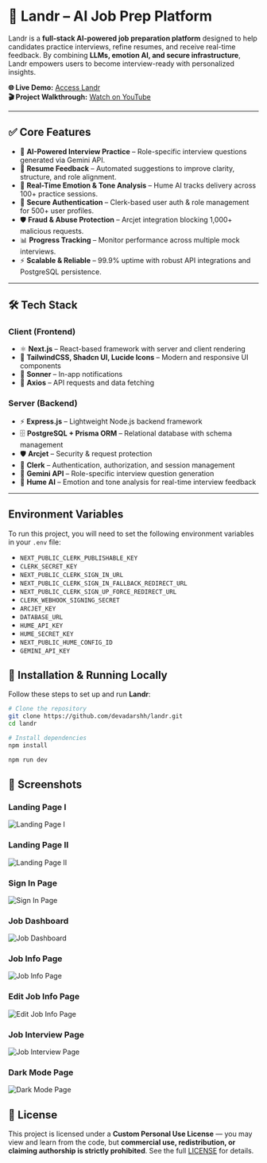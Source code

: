 # 🚀 Landr – AI Job Prep Platform

Landr is a **full-stack AI-powered job preparation platform** designed to help candidates practice interviews, refine resumes, and receive real-time feedback. By combining **LLMs, emotion AI, and secure infrastructure**, Landr empowers users to become interview-ready with personalized insights.

**🌐 Live Demo:** [Access Landr](https://landr-web.vercel.app/)  
**🎬 Project Walkthrough:** [Watch on YouTube](https://youtube.com/your-video-link)

---

## ✅ Core Features

- 🤖 **AI-Powered Interview Practice** – Role-specific interview questions generated via Gemini API.
- 📝 **Resume Feedback** – Automated suggestions to improve clarity, structure, and role alignment.
- 🎤 **Real-Time Emotion & Tone Analysis** – Hume AI tracks delivery across 100+ practice sessions.
- 🔐 **Secure Authentication** – Clerk-based user auth & role management for 500+ user profiles.
- 🛡 **Fraud & Abuse Protection** – Arcjet integration blocking 1,000+ malicious requests.
- 📊 **Progress Tracking** – Monitor performance across multiple mock interviews.
- ⚡ **Scalable & Reliable** – 99.9% uptime with robust API integrations and PostgreSQL persistence.

---

## 🛠 Tech Stack

### **Client (Frontend)**

- ⚛️ **Next.js** – React-based framework with server and client rendering
- 🎨 **TailwindCSS, Shadcn UI, Lucide Icons** – Modern and responsive UI components
- 🔔 **Sonner** – In-app notifications
- 📡 **Axios** – API requests and data fetching

### **Server (Backend)**

- ⚡ **Express.js** – Lightweight Node.js backend framework
- 🗄 **PostgreSQL + Prisma ORM** – Relational database with schema management
- 🛡 **Arcjet** – Security & request protection
- 🔐 **Clerk** – Authentication, authorization, and session management
- 🧠 **Gemini API** – Role-specific interview question generation
- 🎤 **Hume AI** – Emotion and tone analysis for real-time interview feedback

---

## Environment Variables

To run this project, you will need to set the following environment variables in your `.env` file:

- `NEXT_PUBLIC_CLERK_PUBLISHABLE_KEY`
- `CLERK_SECRET_KEY`
- `NEXT_PUBLIC_CLERK_SIGN_IN_URL`
- `NEXT_PUBLIC_CLERK_SIGN_IN_FALLBACK_REDIRECT_URL`
- `NEXT_PUBLIC_CLERK_SIGN_UP_FORCE_REDIRECT_URL`
- `CLERK_WEBHOOK_SIGNING_SECRET`
- `ARCJET_KEY`
- `DATABASE_URL`
- `HUME_API_KEY`
- `HUME_SECRET_KEY`
- `NEXT_PUBLIC_HUME_CONFIG_ID`
- `GEMINI_API_KEY`

## 🚀 Installation & Running Locally

Follow these steps to set up and run **Landr**:

```bash
# Clone the repository
git clone https://github.com/devadarshh/landr.git
cd landr

# Install dependencies
npm install

npm run dev

```

## 📸 Screenshots

### Landing Page I

![Landing Page I](assets/screenshots/landing_page.png)

### Landing Page II

![Landing Page II](assets/screenshots/landing_page2.png)

### Sign In Page

![Sign In Page](assets/screenshots/sign_in.png)

### Job Dashboard

![Job Dashboard](assets/screenshots/job_description.png)

### Job Info Page

![Job Info Page](assets/screenshots/jobbb.png)

### Edit Job Info Page

![Edit Job Info Page](assets/screenshots/edit_job.png)

### Job Interview Page

![Job Interview Page](assets/screenshots/interview.png)

### Dark Mode Page

![Dark Mode Page](assets/screenshots/dark_mode.png)

## 📄 License

This project is licensed under a **Custom Personal Use License** — you may view and learn from the code, but **commercial use, redistribution, or claiming authorship is strictly prohibited**.
See the full [LICENSE](./LICENSE) for details.
